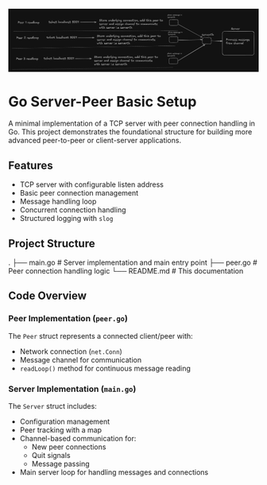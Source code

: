 ![architecture](assets/architecture.png)

# Go Server-Peer Basic Setup

A minimal implementation of a TCP server with peer connection handling in Go. This project demonstrates the foundational structure for building more advanced peer-to-peer or client-server applications.

## Features

- TCP server with configurable listen address
- Basic peer connection management
- Message handling loop
- Concurrent connection handling
- Structured logging with `slog`

## Project Structure
.
├── main.go # Server implementation and main entry point
├── peer.go # Peer connection handling logic
└── README.md # This documentation


## Code Overview

### Peer Implementation (`peer.go`)

The `Peer` struct represents a connected client/peer with:
- Network connection (`net.Conn`)
- Message channel for communication
- `readLoop()` method for continuous message reading

### Server Implementation (`main.go`)

The `Server` struct includes:
- Configuration management
- Peer tracking with a map
- Channel-based communication for:
  - New peer connections
  - Quit signals
  - Message passing
- Main server loop for handling messages and connections

